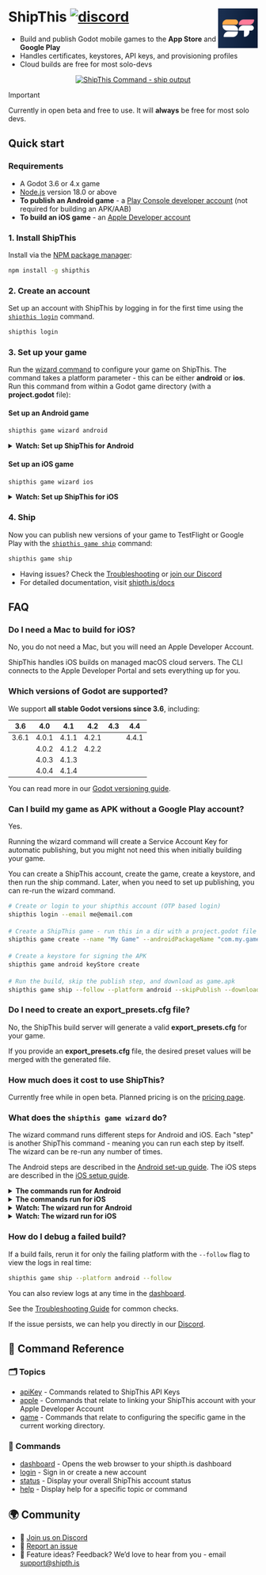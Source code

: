 # ShipThis <a href="https://discord.gg/gPjn3S99k4"><img alt="discord" src="https://img.shields.io/discord/1304144717239554069?style=flat-square&label=%F0%9F%92%AC%20discord&color=00ACD7"></a><a href="https://shipth.is/?ref=github_readme"><img src="docs/assets/st.png" align="right" height="80" alt="ShipThis" /></a>

- Build and publish Godot mobile games to the **App Store** and **Google Play**
- Handles certificates, keystores, API keys, and provisioning profiles
- Cloud builds are free for most solo-devs

<p align="center">
  <a href="https://shipth.is/docs/reference/game/ship?ref=github_readme">
    <picture>
      <img height="266" width="504" alt="ShipThis Command - ship output" src="docs/assets/ship-outputx0.8.gif">
    </picture>
  </a>
</p>

> [!IMPORTANT]
> Currently in open beta and free to use. It will **always** be free for most solo devs.

## Quick start

### Requirements

- A Godot 3.6 or 4.x game
- [Node.js](https://nodejs.org/en/download/) version 18.0 or above
- **To publish an Android game** - a [Play Console developer account](https://play.google.com/apps/publish/signup) (not required for building an APK/AAB)
- **To build an iOS game** - an [Apple Developer account](https://developer.apple.com)

### 1. Install ShipThis


Install via the [NPM package manager](https://www.npmjs.com/):

```bash
npm install -g shipthis
```

### 2. Create an account

Set up an account with ShipThis by logging in for the first time using the [`shipthis login`](https://shipth.is/docs/reference/login?ref=github_readme) command.


```bash
shipthis login
```

### 3. Set up your game

Run the [wizard command](https://shipth.is/docs/reference/game/wizard?ref=github_readme) to configure your game on ShipThis. The command takes a platform parameter - this can be either **android** or **ios**. Run this command from within a Godot game directory (with a **project.godot** file):

#### Set up an Android game

```bash
shipthis game wizard android
```

<details>
<summary><strong>Watch: Set up ShipThis for Android</strong></summary>

<p align="center">
  <picture>
    <img height="431" width="672" alt="ShipThis Command - Android Wizard - published game" src="docs/assets/wizard-android-existingx0.5.gif">
  </picture>
</p>

</details>

#### Set up an iOS game

```bash
shipthis game wizard ios
```

<details>
<summary><strong>Watch: Set up ShipThis for iOS</strong></summary>

<p align="center">
  <a href="https://www.youtube.com/watch?v=ijTUFVk1duw" target="_blank">
    <img src="https://img.youtube.com/vi/ijTUFVk1duw/0.jpg" alt="Watch the iOS setup video" width="640" height="480">
  </a>
</p>

</details>

### 4. Ship

Now you can publish new versions of your game to TestFlight or Google Play with the [`shipthis game ship`](https://shipth.is/docs/reference/game/ship?ref=github_readme) command:

```bash
shipthis game ship
```

- Having issues? Check the [Troubleshooting](https://shipth.is/docs/troubleshooting?ref=github_readme) or [join our Discord](https://discord.gg/gPjn3S99k4)
- For detailed documentation, visit [shipth.is/docs](https://shipth.is/docs?ref=github_readme)


## FAQ

### Do I need a Mac to build for iOS?

No, you do not need a Mac, but you will need an Apple Developer Account.

ShipThis handles iOS builds on managed macOS cloud servers. The CLI connects to the Apple Developer Portal and sets everything up for you.

### Which versions of Godot are supported?

We support **all stable Godot versions since 3.6**, including:

| 3.6     | 4.0      | 4.1      | 4.2    | 4.3 | 4.4    |
|---------|----------|----------|--------|-----|--------|
| 3.6.1   | 4.0.1    | 4.1.1    | 4.2.1  |     | 4.4.1  |
|         | 4.0.2    | 4.1.2    | 4.2.2  |     |        |
|         | 4.0.3    | 4.1.3    |        |     |        |
|         | 4.0.4    | 4.1.4    |        |     |        |

You can read more in our [Godot versioning guide](https://shipth.is/docs/guides/godot-versioning?ref=github_readme).


### Can I build my game as APK without a Google Play account?

Yes.

Running the wizard command will create a Service Account Key for automatic publishing, but you might not need this when initially building your game.

You can create a ShipThis account, create the game, create a keystore, and then run the ship command. Later, when you need to set up publishing, you can re-run the wizard command.

```bash
# Create or login to your shipthis account (OTP based login)
shipthis login --email me@email.com

# Create a ShipThis game - run this in a dir with a project.godot file
shipthis game create --name "My Game" --androidPackageName "com.my.game"

# Create a keystore for signing the APK
shipthis game android keyStore create

# Run the build, skip the publish step, and download as game.apk
shipthis game ship --follow --platform android --skipPublish --downloadAPK game.apk
```

### Do I need to create an export_presets.cfg file?

No, the ShipThis build server will generate a valid **export_presets.cfg** for your game.

If you provide an **export_presets.cfg** file, the desired preset values will be merged with the generated file.

### How much does it cost to use ShipThis?

Currently free while in open beta. Planned pricing is on the [pricing page](https://shipth.is/pricing?ref=github_readme).

### What does the `shipthis game wizard` do?

The wizard command runs different steps for Android and iOS. Each "step" is another ShipThis command - meaning you can run each step by itself. The wizard can be re-run any number of times.

The Android steps are described in the [Android set-up guide](https://shipth.is/docs/android?ref=github_readme).
The iOS steps are described in the [iOS setup guide](https://shipth.is/docs/ios).

<details>
<summary><strong>The commands run for Android</strong></summary>

1. Creating a new ShipThis game

    ```bash
    shipthis game create --name "Pay2Lose" --androidPackageName "com.pay.two.lose"
    ```

1. Creating or importing an Android Keystore

    To create a new Keystore:

    ```bash
    shipthis game android keyStore create
    ```

    To import an existing Keystore see [the docs for the `shipthis game android keyStore import` command](https://shipth.is/docs/reference/game/android/keyStore?ref=github_readme#game-android-keystore-import)

1. Connecting ShipThis with Google

    Once connected, ShipThis can generate a Service Account API Key for automatic publishing.

    ```bash
    shipthis game android apiKey connect
    ```

1. Create a Service Account and API Key

    ```bash
    shipthis game android apiKey create
    ```

1. Create and download an initial build (AAB file)

    When you first create your game in the Google Play Console, you will be asked to upload an initial build in AAB format.

    ```bash
    shipthis game ship --platform android --follow --skipPublish --download game.aab
    ```

1. Create an app in the Google Play Console

    You will need to manually create the game itself in Google Play. This will involve entering the name, agreeing to Google Play's TOS and uploading an initial build.

1. Invite the Service Account

    Before the Service Account API Key can submit your games automatically, you will need to invite the Service Account to your Google Play account. To do this you will need your Google Play Account ID.

    ```bash
    shipthis game android apiKey invite XXXXXXXXX
    ```

</details>

<details>
<summary><strong>The commands run for iOS</strong></summary>

1. Create a new ShipThis game

    ```bash
    shipthis game create --name "Tap to Win Nothing" --iosBundleId "com.tap.to.win.nothing"
    ```

1. Connect ShipThis with Apple

    We recommend enabling 2FA for your account. ShipThis generates a session cookie for communicating with the Apple Developer Portal.

    ```bash
    shipthis apple login
    ```

1. Create an App Store Connect API Key

    ShipThis uses this API key to submit new versions of your game.

    ```bash
    shipthis apple apiKey create
    ```

1. Create an iOS Distribution Certificate

    This certificate is used to sign your game on the ShipThis build servers.

    ```bash
    shipthis apple certificate create
    ```

1. Create an App Store App and BundleId

    ```bash
    shipthis game ios app create
    ```

1. Synchronize Permissions (Capabilities)

    ShipThis reads `export_presets.cfg` and enables supported capabilities in the Apple Developer Portal (currently Access WiFi, Push Notifications).

    ```bash
    shipthis game ios app sync
    ```

1. Create a Provisioning Profile

    Required to run on devices and for distribution. You can view profiles at Apple’s portal: https://developer.apple.com/account/resources/profiles/list

    ```bash
    shipthis game ios profile create
    ```

</details>

<details>
<summary><strong>Watch: The wizard run for Android</strong></summary>

<p align="center">
  <picture>
    <img height="431" width="672" alt="ShipThis Command - Android Wizard - published game" src="docs/assets/wizard-android-existingx0.5.gif">
  </picture>
</p>

</details>

<details>
<summary><strong>Watch: The wizard run for iOS</strong></summary>

<p align="center">
  <a href="https://www.youtube.com/watch?v=ijTUFVk1duw" target="_blank">
    <img src="https://img.youtube.com/vi/ijTUFVk1duw/0.jpg" alt="Watch the iOS setup video" width="640" height="480">
  </a>
</p>

</details>


### How do I debug a failed build?

If a build fails, rerun it for only the failing platform with the `--follow` flag to view the logs in real time:

```bash
shipthis game ship --platform android --follow
```

You can also review logs at any time in the [dashboard](https://shipth.is/dashboard?ref=github_readme).

See the [Troubleshooting Guide](https://shipthis.cc/docs/troubleshooting?ref=github_readme) for common checks.

If the issue persists, we can help you directly in our [Discord](https://discord.gg/gPjn3S99k4).


## 📖 Command Reference

### 🗂 Topics

- [apiKey](https://shipth.is/docs/reference/apiKey?ref=github_readme) - Commands related to ShipThis API Keys
- [apple](https://shipth.is/docs/reference/apple?ref=github_readme) - Commands that relate to linking your ShipThis account with your Apple Developer Account
- [game](https://shipth.is/docs/reference/game?ref=github_readme) - Commands that relate to configuring the specific game in the current working directory.

### 🔧 Commands

- [dashboard](https://shipth.is/docs/reference/dashboard?ref=github_readme) - Opens the web browser to your shipth.is dashboard
- [login](https://shipth.is/docs/reference/login?ref=github_readme) - Sign in or create a new account
- [status](https://shipth.is/docs/reference/status?ref=github_readme) - Display your overall ShipThis account status
- [help](https://shipth.is/docs/reference/help?ref=github_readme) - Display help for a specific topic or command

## 🌍 Community

- 💬 [Join us on Discord](https://discord.gg/gPjn3S99k4)
- 🐛 [Report an issue](https://github.com/shipth-is/cli/issues)
- 📣 Feature ideas? Feedback? We’d love to hear from you - email support@shipth.is